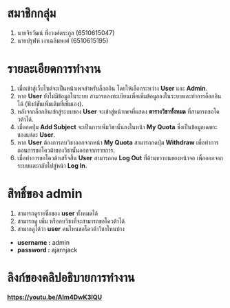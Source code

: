 # สมาชิกกลุ่ม
1. นายจิรวัฒน์ พึ่งวงศ์ตระกูล (6510615047)
2. นายปรุฬห์ เงาเฉลิมพงศ์ (6510615195)

# รายละเอียดการทำงาน

1. เมื่อเข้าสู่เว็บไซต์จะเป็นหน้าเพจสำหรับล็อกอิน โดยให้เลือกระหว่าง **User** และ **Admin**.
2. หาก **User** ยังไม่มีข้อมูลในระบบ สามารถลงทะเบียนเพื่อเพิ่มข้อมูลลงในระบบและทำการล็อกอินได้ (ฟังก์ชันเพิ่มเติมที่เพิ่มเอง).
3. หลังจากล็อกอินเข้าสู่ระบบของ **User** จะเข้าสู่หน้าเพจที่แสดง **ตารางวิชาทั้งหมด** ที่สามารถขอโควต้าได้.
4. เมื่อกดปุ่ม **Add Subject** จะเป็นการเพิ่มวิชานั้นลงในหน้า **My Quota** ซึ่งเป็นข้อมูลเฉพาะของแต่ละ **User**.
5. หาก **User** ต้องการลบวิชาออกจากหน้า **My Quota** สามารถกดปุ่ม **Withdraw** เพื่อทำการถอนการขอโควต้าของวิชานั้นออกจากรายการ.
6. เมื่อทำการขอโควต้าเสร็จสิ้น **User** สามารถกด **Log Out** ที่ด้านขวาบนของหน้าจอ เพื่อออกจากระบบและกลับไปสู่หน้า **Log In**.

# สิทธิ์ของ admin
1. สามารถดูรายชื่อของ **user** ทั้งหมดได้
2. สามารถดู เพิ่ม หรือลบวิชาที่จะสามารถขอโควต้าได้
3. สามาถดูได้ว่า **user** คนไหนขอโควต้าวิชาไหนบ้าง

* **username :** admin
* **password :** ajarnjack


# ลิงก์ของคลิปอธิบายการทำงาน
**https://youtu.be/AIm4DwK3lQU**

